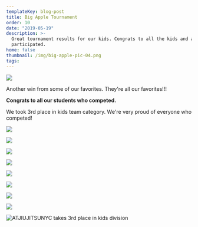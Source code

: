 ```yaml
---
templateKey: blog-post
title: Big Apple Tournament
order: 10
date: "2019-05-19"
description: >-
  Great tournament results for our kids. Congrats to all the kids and adults who
  participated.
home: false
thumbnail: /img/big-apple-pic-04.png
tags:
---
```


![](/img/big-apple-pic-12.png)

Another win from some of our favorites. They're all our favorites!!!

**Congrats to all our students who competed.**

We took 3rd place in kids team category. We're very proud of everyone who competed!

![](/img/big-apple-pic-02.png)

![](/img/big-apple-pic-03.png)

![](/img/big-apple-pic-05.png)

![](/img/big-apple-pic-06.png)

![](/img/big-apple-pic-07.png)

![](/img/big-apple-pic-08.png)

![](/img/big-apple-pic-09.png)

![](/img/big-apple-pic-10.png)

![ATJIUJITSUNYC takes 3rd place in kids division](/img/big-apple-pic-01.png "We are the Champions :)")
